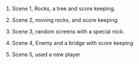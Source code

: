 

1. Scene 1, Rocks, a tree and score keeping.

2. Scene 2, moving rocks, and score keeping

3. Scene 3, random screens with a special rock.

4. Scene 4, Enemy and a bridge with score keeping
   
5. Scene 5, used a new player

